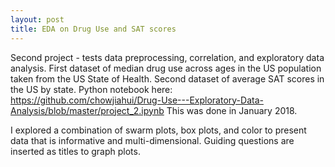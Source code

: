 ```yaml
---
layout: post
title: EDA on Drug Use and SAT scores
---
```


Second project - tests data preprocessing, correlation, and exploratory data analysis. First dataset of median drug use across ages in the US population taken from the US State of Health. Second dataset of average SAT scores in the US by state.
Python notebook here: <https://github.com/chowjiahui/Drug-Use---Exploratory-Data-Analysis/blob/master/project_2.ipynb>
This was done in January 2018. 

I explored a combination of swarm plots, box plots, and color to present data that is informative and multi-dimensional. Guiding questions are inserted as titles to graph plots.   